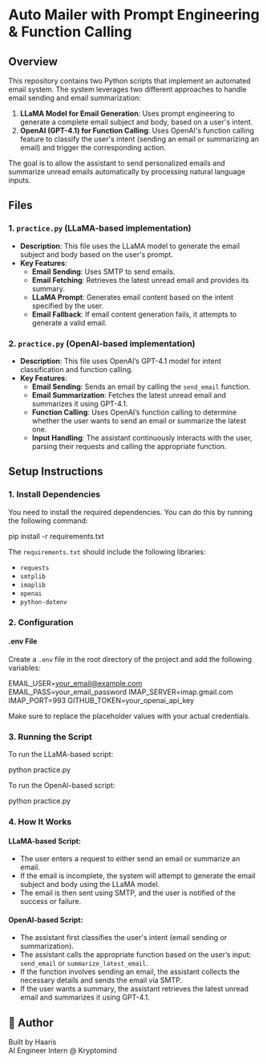 # Auto Mailer with Prompt Engineering & Function Calling

## Overview

This repository contains two Python scripts that implement an automated email system. The system leverages two different approaches to handle email sending and email summarization:

1. **LLaMA Model for Email Generation**: Uses prompt engineering to generate a complete email subject and body, based on a user's intent.
2. **OpenAI (GPT-4.1) for Function Calling**: Uses OpenAI's function calling feature to classify the user's intent (sending an email or summarizing an email) and trigger the corresponding action.

The goal is to allow the assistant to send personalized emails and summarize unread emails automatically by processing natural language inputs.

## Files

### 1. `practice.py` (LLaMA-based implementation)

- **Description**: This file uses the LLaMA model to generate the email subject and body based on the user's prompt.
- **Key Features**:
  - **Email Sending**: Uses SMTP to send emails.
  - **Email Fetching**: Retrieves the latest unread email and provides its summary.
  - **LLaMA Prompt**: Generates email content based on the intent specified by the user.
  - **Email Fallback**: If email content generation fails, it attempts to generate a valid email.

### 2. `practice.py` (OpenAI-based implementation)

- **Description**: This file uses OpenAI’s GPT-4.1 model for intent classification and function calling.
- **Key Features**:
  - **Email Sending**: Sends an email by calling the `send_email` function.
  - **Email Summarization**: Fetches the latest unread email and summarizes it using GPT-4.1.
  - **Function Calling**: Uses OpenAI’s function calling to determine whether the user wants to send an email or summarize the latest one.
  - **Input Handling**: The assistant continuously interacts with the user, parsing their requests and calling the appropriate function.

## Setup Instructions

### 1. Install Dependencies

You need to install the required dependencies. You can do this by running the following command:

pip install -r requirements.txt


The `requirements.txt` should include the following libraries:

- `requests`
- `smtplib`
- `imaplib`
- `openai`
- `python-dotenv`

### 2. Configuration

#### .env File

Create a `.env` file in the root directory of the project and add the following variables:

EMAIL_USER=your_email@example.com
EMAIL_PASS=your_email_password
IMAP_SERVER=imap.gmail.com
IMAP_PORT=993
GITHUB_TOKEN=your_openai_api_key


Make sure to replace the placeholder values with your actual credentials.

### 3. Running the Script

To run the LLaMA-based script:

python practice.py

To run the OpenAI-based script:

python practice.py


### 4. How It Works

#### LLaMA-based Script:
- The user enters a request to either send an email or summarize an email.
- If the email is incomplete, the system will attempt to generate the email subject and body using the LLaMA model.
- The email is then sent using SMTP, and the user is notified of the success or failure.

#### OpenAI-based Script:
- The assistant first classifies the user's intent (email sending or summarization).
- The assistant calls the appropriate function based on the user’s input: `send_email` or `summarize_latest_email`.
- If the function involves sending an email, the assistant collects the necessary details and sends the email via SMTP.
- If the user wants a summary, the assistant retrieves the latest unread email and summarizes it using GPT-4.1.

## 👤 Author

Built by Haaris  
AI Engineer Intern @ Kryptomind
